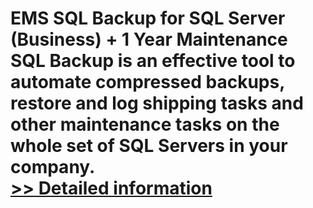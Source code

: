 # EMS SQL Backup for SQL Server (Business) + 1 Year Maintenance<br />SQL Backup is an effective tool to automate compressed backups, restore and log shipping tasks and other maintenance tasks on the whole set of SQL Servers in your company.<br />[>> Detailed information](https://secure.shareit.com/shareit/product.html?productid=300368884&affiliateid=200057808)